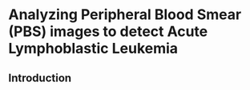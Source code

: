 # Analyzing Peripheral Blood Smear (PBS) images to detect Acute Lymphoblastic Leukemia
## Introduction
